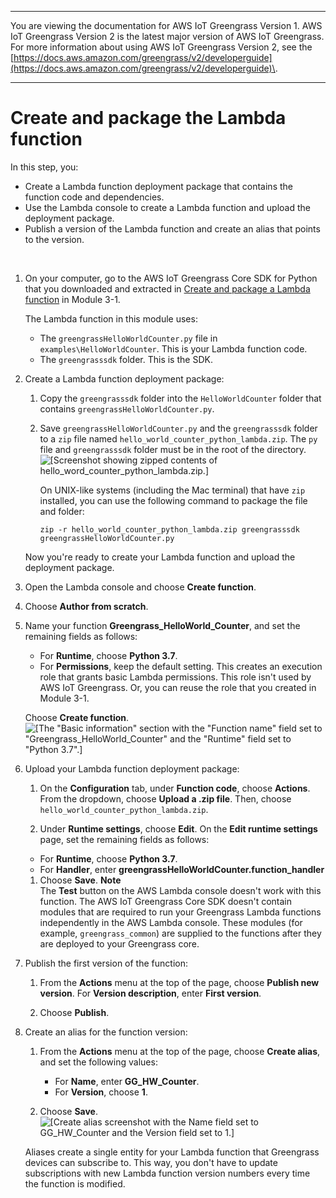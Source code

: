 --------

You are viewing the documentation for AWS IoT Greengrass Version 1\. AWS IoT Greengrass Version 2 is the latest major version of AWS IoT Greengrass\. For more information about using AWS IoT Greengrass Version 2, see the [https://docs.aws.amazon.com/greengrass/v2/developerguide](https://docs.aws.amazon.com/greengrass/v2/developerguide)\.

--------

# Create and package the Lambda function<a name="package"></a>

In this step, you:
+ Create a Lambda function deployment package that contains the function code and dependencies\.
+ Use the Lambda console to create a Lambda function and upload the deployment package\.
+ Publish a version of the Lambda function and create an alias that points to the version\.

 

1. On your computer, go to the AWS IoT Greengrass Core SDK for Python that you downloaded and extracted in [Create and package a Lambda function](create-lambda.md) in Module 3\-1\.

   The Lambda function in this module uses:
   + The `greengrassHelloWorldCounter.py` file in `examples\HelloWorldCounter`\. This is your Lambda function code\.
   + The `greengrasssdk` folder\. This is the SDK\.

1. Create a Lambda function deployment package:

   1. Copy the `greengrasssdk` folder into the `HelloWorldCounter` folder that contains `greengrassHelloWorldCounter.py`\.

   1. Save `greengrassHelloWorldCounter.py` and the `greengrasssdk` folder to a `zip` file named `hello_world_counter_python_lambda.zip`\. The `py` file and `greengrasssdk` folder must be in the root of the directory\.  
![\[Screenshot showing zipped contents of hello_word_counter_python_lambda.zip.\]](http://docs.aws.amazon.com/greengrass/v1/developerguide/images/gg-get-started-046.png)

      On UNIX\-like systems \(including the Mac terminal\) that have `zip` installed, you can use the following command to package the file and folder:

      ```
      zip -r hello_world_counter_python_lambda.zip greengrasssdk greengrassHelloWorldCounter.py
      ```

   Now you're ready to create your Lambda function and upload the deployment package\.

1. Open the Lambda console and choose **Create function**\.

1. Choose **Author from scratch**\.

1. Name your function **Greengrass\_HelloWorld\_Counter**, and set the remaining fields as follows:
   + For **Runtime**, choose **Python 3\.7**\.
   + For **Permissions**, keep the default setting\. This creates an execution role that grants basic Lambda permissions\. This role isn't used by AWS IoT Greengrass\. Or, you can reuse the role that you created in Module 3\-1\.

   Choose **Create function**\.  
![\[The "Basic information" section with the "Function name" field set to "Greengrass_HelloWorld_Counter" and the "Runtime" field set to "Python 3.7".\]](http://docs.aws.amazon.com/greengrass/v1/developerguide/images/gg-get-started-023-3.png)

1. Upload your Lambda function deployment package:

   1.  On the **Configuration** tab, under **Function code**, choose **Actions**\. From the dropdown, choose **Upload a \.zip file**\. Then, choose `hello_world_counter_python_lambda.zip`\. 

   1.  Under **Runtime settings**, choose **Edit**\. On the **Edit runtime settings** page, set the remaining fields as follows: 
      + For **Runtime**, choose **Python 3\.7**\.
      + For **Handler**, enter **greengrassHelloWorldCounter\.function\_handler**

   1. Choose **Save**\.
**Note**  
The **Test** button on the AWS Lambda console doesn't work with this function\. The AWS IoT Greengrass Core SDK doesn't contain modules that are required to run your Greengrass Lambda functions independently in the AWS Lambda console\. These modules \(for example, `greengrass_common`\) are supplied to the functions after they are deployed to your Greengrass core\.

1. Publish the first version of the function:

   1. From the **Actions** menu at the top of the page, choose **Publish new version**\. For **Version description**, enter **First version**\.

   1. Choose **Publish**\.

1. Create an alias for the function version:

   1. From the **Actions** menu at the top of the page, choose **Create alias**, and set the following values:
      + For **Name**, enter **GG\_HW\_Counter**\.
      + For **Version**, choose **1**\.

   1. Choose **Save**\.  
![\[Create alias screenshot with the Name field set to GG_HW_Counter and the Version field set to 1.\]](http://docs.aws.amazon.com/greengrass/v1/developerguide/images/gg-get-started-048.png)

   Aliases create a single entity for your Lambda function that Greengrass devices can subscribe to\. This way, you don't have to update subscriptions with new Lambda function version numbers every time the function is modified\.